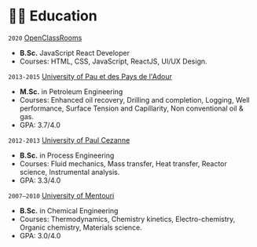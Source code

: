 # 👨‍🎓 Education
`2020` [OpenClassRooms](https://openclassrooms.com/)
- **B.Sc.** JavaScript React Developer
- Courses: HTML, CSS, JavaScript, ReactJS, UI/UX Design.

`2013-2015` [University of Pau et des Pays de l'Adour](https://www.univ-pau.fr/fr/index.html)
- **M.Sc.** in Petroleum Engineering
- Courses: Enhanced oil recovery, Drilling and completion, Logging, Well performance, Surface Tension and Capillarity, Non conventional oil & gas.
- GPA: 3.7/4.0

`2012-2013` [University of Paul Cezanne](https://www.univ-amu.fr/)
- **B.Sc.** in Process Engineering
- Courses: Fluid mechanics, Mass transfer, Heat transfer, Reactor science, Instrumental analysis.
- GPA: 3.3/4.0

`2007–2010` [University of Mentouri](https://www.umc.edu.dz/index.php/fr/)
- **B.Sc.** in Chemical Engineering
- Courses: Thermodynamics, Chemistry kinetics, Electro-chemistry, Organic chemistry, Materials science.
- GPA: 3.0/4.0
